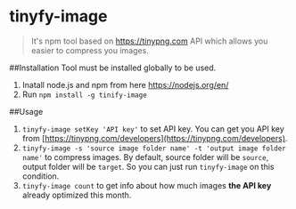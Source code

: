 # tinyfy-image
> It's npm tool based on https://tinypng.com API which allows you easier to compress you images.

##Installation
Tool must be installed globally to be used.

1. Inatall node.js and npm from here https://nodejs.org/en/
2. Run `npm install -g tinify-image`

##Usage
1. ```tinyfy-image setKey 'API key'``` to set API key. You can get you API key from [https://tinypng.com/developers](https://tinypng.com/developers).
2. ```tinyfy-image -s 'source image folder name' -t 'output image folder name'``` to compress images.
By default, source folder will be ```source```, output folder will be ```target```. So you can just run ```tinyfy-image``` on this condition.
3. ```tinyfy-image count``` to get info about how much images **the API key** already optimized this month.